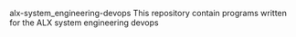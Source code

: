 alx-system_engineering-devops
This repository contain programs written for the ALX system engineering devops
